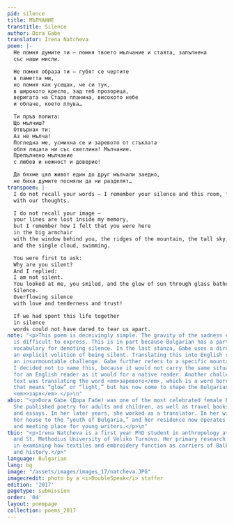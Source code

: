 ```yaml
---
pid: silence
title: МЪЛЧАНИЕ
transtitle: Silence
author: Dora Gabe
translator: Irena Natcheva
poem: |-
  Не помня думите ти — помня твоето мълчание и стаята, запълнена
  със наши мисли.

  Не помня образа ти — губят се чертите
  в паметта ми,
  но помня как усещах, че си тук,
  в широкото кресло, зад теб прозореца,
  веригата на Стара планина, високото небе
  и облаче, което плува…

  Ти пръв попита:
  Що мълчиш?
  Отвърнах ти:
  Аз не мълча!
  Погледна ме, усмихна се и заревото от стъклата
  обля лицата ни със светлина! Мълчание.
  Препълнено мълчание
  с любов и нежност и доверие!

  Да бяхме цял живот един до друг мълчали заедно,
  не биха думите посмяли да ни разделят…
transpoem: |-
  I do not recall your words — I remember your silence and this room, filled
  with our thoughts.

  I do not recall your image —
  your lines are lost inside my memory,
  but I remember how I felt that you were here
  in the big armchair
  with the window behind you, the ridges of the mountain, the tall sky,
  and the single cloud, swimming.

  You were first to ask:
  Why are you silent?
  And I replied:
  I am not silent.
  You looked at me, you smiled, and the glow of sun through glass bathed our faces in light.
  Silence.
  Overflowing silence
  with love and tenderness and trust!

  If we had spent this life together
  in silence
  words could not have dared to tear us apart.
note: "<p>This poem is deceivingly simple. The gravity of the sadness embedded within
  is difficult to express. This is in part because Bulgarian has a particularly rich
  vocabulary for denoting silence. In the last stanza, Gabe uses a direct verb signifying
  an explicit volition of being silent. Translating this into English seemed like
  an insurmountable challenge. Gabe further refers to a specific mountain, Stara Planina.
  I decided not to name this, because it would not carry the same situational meaning
  for an English reader as it would for a native reader. Another challenge in this
  text was translating the word <em>заревото</em>, which is a word borrowed from Macedonian
  that means “glow” or “light,” but has now come to shape the Bulgarian word for fireworks,
  <em>>заря</em>.</p>\n"
abio: "<p>Dora Gabe (Дора Габе) was one of the most celebrated female Bulgarian poets.
  She published poetry for adults and children, as well as travel books, short stories,
  and essays. In her later years, she worked as a translator. In her will, she donated
  her house to the “youth of Bulgaria,” and her residence now operates as a museum
  and meeting place for young writers.</p>\n"
tbio: "<p>Irena Natcheva is a first year PhD student in anthropology at the St. Cyril
  and St. Methodius University of Veliko Turnovo. Her primary research interest is
  in examining how textiles and embroidery function as carriers of Balkan culture
  and history.</p>"
language: Bulgarian
lang: bg
image: "/assets/images/images_17/natcheva.JPG"
imagecredit: photo by a <i>DoubleSpeak</i> staffer
edition: '2017'
pagetype: submission
order: '04'
layout: poempage
collection: poems_2017
---
```

